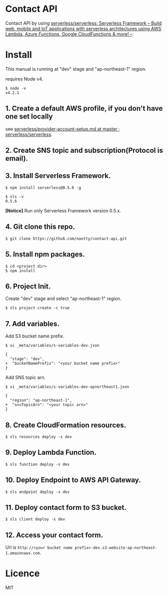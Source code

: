 # Contact API

Contact API by using [serverless/serverless: Serverless Framework – Build web, mobile and IoT applications with serverless architectures using AWS Lambda, Azure Functions, Google CloudFunctions & more\! –](https://github.com/serverless/serverless).


# Install
This manual is running at "dev" stage and "ap-northeast-1" region.   
  
requires Node v4.

```
$ node -v
v4.2.1
```

## 1. Create a default AWS profile, if you don't have one set locally
see [serverless/provider\-account\-setup\.md at master · serverless/serverless](https://github.com/serverless/serverless/blob/master/docs/guide/provider-account-setup.md#amazon-web-services).


## 2. Create SNS topic and subscription(Protocol is email).


## 3. Install Serverless Framework.

```
$ npm install serverless@0.5.6 -g

$ sls -v
0.5.6
```

**[Notice]** Run only Serverless Framework version 0.5.x.


## 4. Git clone this repo.

```
$ git clone https://github.com/naotty/contact-api.git
```


## 5. Install npm packages.

```
$ cd <project dir>
$ npm install
```

## 6. Project Init.
Create "dev" stage and select "ap-northeast-1" region.

```
$ sls project create -c true
```

## 7. Add variables.

Add S3 bucket name prefix.

```
$ vi _meta/variables/s-variables-dev.json

{
  "stage": "dev",
+  "bucketNamePrefix": "<your bucket name prefix>"
}
```

Add SNS topic arn.

```
$ vi _meta/variables/s-variables-dev-apnortheast1.json

{
  "region": "ap-northeast-1",
+  "snsTopicArn": "<your topic arn>"
}
```

## 8. Create CloudFormation resources.

```
$ sls resources deploy -s dev
```

## 9. Deploy Lambda Function.

```
$ sls function deploy -s dev
```

## 10. Deploy Endpoint to AWS API Gateway.

```
$ sls endpoint deploy -s dev
```

## 11. Deploy contact form to S3 bucket.

```
$ sls client deploy -s dev
```

## 12. Access your contact form.

Url is ``` http://<your bucket name prefix>-dev.s3-website-ap-northeast-1.amazonaws.com ```.


# Licence

MIT

